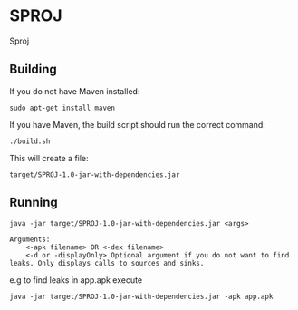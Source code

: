 # SPROJ #
Sproj

## Building ##

If you do not have Maven installed:

`sudo apt-get install maven`

If you have Maven, the build script should run the correct command:

`./build.sh`

This will create a file:

`target/SPROJ-1.0-jar-with-dependencies.jar`

## Running ##

`java -jar target/SPROJ-1.0-jar-with-dependencies.jar <args>`

	Arguments:
		<-apk filename> OR <-dex filename>
		<-d or -displayOnly> Optional argument if you do not want to find leaks. Only displays calls to sources and sinks.

e.g to find leaks in app.apk execute

	java -jar target/SPROJ-1.0-jar-with-dependencies.jar -apk app.apk
